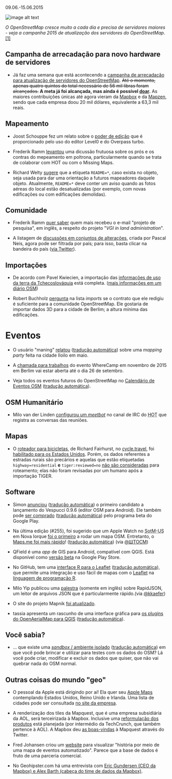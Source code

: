 09.06.-15.06.2015

![image alt text](http://blog.openstreetmap.de/wp-uploads//2015/06/donate-for-new-hardware-2015-640.png)

*O OpenStreetMap cresce muito a cada dia e precisa de servidores maiores - veja a campanha 2015 de atualização dos servidores do OpenStreetMap*. [[1]](#campanha-de-arrecadação-para-novo-hardware-de-servidores)

## Campanha de arrecadação para novo hardware de servidores

* Já faz uma semana que está acontecendo a [campanha de arrecadação para atualização de servidores do OpenStreetMap][campanha]. <del>Até o momento, apenas quatro quintos do total necessário de 56 mil libras foram alcançados.</del> **A meta já foi alcançada, mas ainda é possível [doar][campanha].** As maiores contribuições únicas até agora vieram da [Mapbox] e da [Mapzen], sendo que cada empresa doou 20 mil dólares, equivalente a 63,3 mil reais.

[campanha]: http://donate.openstreetmap.org/server2015/
[mapbox]: http://www.mapbox.com
[mapzen]: http://www.mapzen.com

## Mapeamento

* Joost Schouppe fez um relato sobre o [poder de edição][joost] que é proporcionado pelo uso do editor Level0 e do Overpass turbo.

* Frederik Ramm [levantou][ramm1] uma dicussão frutuosa sobre os prós e os contras do mepeamento em poltrona, particularmente quando se trata de colaborar com HOT ou com o Missing Maps.

* Richard Welty [sugere][welty] que a etiqueta `README=*`, caso exista no objeto, seja usada para dar uma orientação a futuros mapeadores daquele objeto. Atualmente, `README=*` deve conter um aviso quando as fotos aéreas do local estão desatualizadas (por exemplo, com novas edificações ou com edificações demolidas).

[joost]: http://www.openstreetmap.org/user/joost%20schouppe/diary/35194
[ramm1]: https://lists.openstreetmap.org/pipermail/talk/2015-June/073264.html
[welty]: https://lists.openstreetmap.org/pipermail/talk/2015-June/073253.html

## Comunidade

* Frederik Ramm [quer saber][ramm2] quem mais recebeu o e-mail "projeto de pesquisa", em inglês, a respeito do projeto "_VGI in land administration_".

* A listagem de [discussões em conjuntos de alterações][neis1], criada por Pascal Neis, agora pode ser filtrada por país; para isso, basta clicar na  bandeira do país ([via Twitter][neis2]).

[ramm2]: https://lists.openstreetmap.org/pipermail/talk/2015-June/073251.html
[neis1]: http://resultmaps.neis-one.org/osm-discussions#2/33.0/-33.8
[neis2]: https://twitter.com/pascal_n/status/610182326824341504

## Importações

* De acordo com Pavel Kwiecien, a importação das [informações de uso da terra da Tchecoslováquia][pavel] está completa. ([mais informações em um diário OSM][diary])

* Robert Buchholz [pergunta][robert] na lista _imports_ se o contrato que ele redigiu é suficiente para a comunidade OpenStreetMap. Ele gostaria de importar dados 3D para a cidade de Berlim; a altura mínima das edificações.

[pavel]: https://lists.openstreetmap.org/pipermail/talk-cz/2015-June/011971.html
[diary]: https://www.openstreetmap.org/user/xkomczax/diary/35230
[robert]: https://lists.openstreetmap.org/pipermail/imports/2015-June/003944.html

# Eventos

* O usuário "maning" [relatou][maning] ([tradução automática][maning_t]) sobre uma *mapping party* feita na cidade Iloilo em maio.

* A [chamada para trabalhos][wherecamp] do evento WhereCamp em novembro de 2015 em Berlim vai estar aberta até o dia 26 de setembro.

* Veja todos os eventos futuros do OpenStreetMap no [Calendário de Eventos OSM][future] ([tradução automática][future_t]).

[maning]: https://www.openstreetmap.org/user/maning/diary/35196
[maning_t]: https://translate.google.com/translate?hl=pt-BR&sl=en&tl=pt&u=https%3A%2F%2Fwww.openstreetmap.org%2Fuser%2Fmaning%2Fdiary%2F35196
[wherecamp]: http://wherecamp.de/cfp
[future]: https://wiki.openstreetmap.org/wiki/Current_events
[future_t]: https://translate.google.com/translate?hl=pt-BR&sl=en&tl=pt&u=https%3A%2F%2Fwiki.openstreetmap.org%2Fwiki%2FCurrent_events

## OSM Humanitário

* Milo van der Linden [configurou um *meetbot*][linden] no canal de IRC do <abbr title="Time Humanitário do OpenStreetMap (Humanitarian OpenStreetMap Team)">HOT</abbr> que registra as conversas das reuniões.

[linden]: https://lists.openstreetmap.org/pipermail/hot/2015-June/009486.html

## Mapas

* O [roteador para bicicletas][cycle-travel-map], de Richard Fairhurst, no  [cycle.travel][cycle-travel], foi [habilitado para os Estados Unidos][cycle-travel-USA]. Porém, os dados referentes a estradas rurais são precários e aquelas que estão etiquetadas  `highway=residential` **e** `tiger:reviewed=no` [não são consideradas][TIGER-import] para roteamento; elas não foram revisadas por um humano após a importação TIGER.

[cycle-travel-map]: http://cycle.travel/map
[cycle-travel]: http://cycle.travel/
[cycle-travel-USA]: https://lists.openstreetmap.org/pipermail/talk-us/2015-June/014991.html
[TIGER-import]: http://cycle.travel/map/journey/13139

## Software

* Simon [anunciou][simon1] ([tradução automática][simon2]) o primeiro candidato a lançamento do Vespucci 0.9.6 (editor OSM para Android). Ele também pode [ser comprado][simon3] ([tradução automática][simon4]) pelo programa beta do Google Play.

* Na última edição (#255), foi sugerido que um Apple Watch no <abbr title="Estado do Mapa - Estados Unidos (State of the Map - United States)">SotM-US</abbr> em Nova Iorque [foi o primeiro][fix255a] a rodar um mapa OSM.  Entretanto, o [Maps.me foi mais rápido][fix255b]! ([tradução automática]([fix255c])) (via [@ШТОСМ][fix255d])

* QField é uma _app_ de GIS para Android, compatível com QGIS. Está disponível como [versão beta][qfield] na Google Play Store.

* No GitHub, tem uma [interface R para o Leaflet][leaflet1] ([tradução automática][leaflet2]), que permite uma integração e uso fácil de mapas com o [Leaflet][leaflet3] na [linguagem de programação R][leaflet4].

* Milo Yip publicou uma [palestra][yip1] (somente em inglês) sobre RapidJSON, um leitor de arquivos JSON que é particularmente rápido.(via [@kkaefer][yip2])

* O site do projeto Mapnik [foi atualizado][mapnik].

* tassia apresenta um rascunho de uma interface gráfica para [os plugins do OpenAerialMap para QGIS][tassia1] ([tradução automática][tassia2]).

[simon1]: http://www.openstreetmap.org/user/SimonPoole/diary/35190
[simon2]: https://translate.google.com/translate?hl=pt-BR&sl=en&tl=pt&u=http%3A%2F%2Fwww.openstreetmap.org%2Fuser%2FSimonPoole%2Fdiary%2F35190&sandbox=1
[simon3]: http://www.openstreetmap.org/user/SimonPoole/diary/35210
[simon4]: https://translate.google.com/translate?hl=pt-BR&sl=en&tl=pt&u=http%3A%2F%2Fwww.openstreetmap.org%2Fuser%2FSimonPoole%2Fdiary%2F35210&sandbox=1
[fix255a]: https://twitter.com/OSM_Tech/status/607936023075680256
[fix255b]: http://blog.maps.me/2015/05/mapsme-version-for-apple-watch-how-to.html
[fix255c]: https://translate.google.com/translate?hl=pt-BR&sl=en&tl=pt&u=http%3A%2F%2Fblog.maps.me%2F2015%2F05%2Fmapsme-version-for-apple-watch-how-to.html
[fix255d]: https://twitter.com/shtosm/status/608906204803440640
[qfield]: http://www.opengis.ch/2015/06/15/qfield-in-the-wild/
[leaflet1]: http://rstudio.github.io/leaflet/
[leaflet2]: https://translate.google.com/translate?hl=pt-BR&sl=en&tl=pt&u=http%3A%2F%2Frstudio.github.io%2Fleaflet%2F
[leaflet3]: http://leafletjs.com/
[leaflet4]: https://pt.wikipedia.org/wiki/R_%28linguagem_de_programa%C3%A7%C3%A3o%29
[yip1]: http://pt.slideshare.net/miloyip/how-to-write-the-fastest-json-parser-writer-in-the-world-20150328
[yip2]: https://twitter.com/kkaefer/status/610106126206636033
[mapnik]: http://mapnik.org/
[tassia1]: https://www.openstreetmap.org/user/tassia/diary/35201
[tassia2]: https://translate.google.com/translate?hl=pt-BR&sl=en&tl=pt&u=https%3A%2F%2Fwww.openstreetmap.org%2Fuser%2Ftassia%2Fdiary%2F35201&sandbox=1

## Você sabia?

* ... que existe uma [*sandbox* / ambiente isolado][sandbox1] ([tradução automática][sandbox2]) em que você pode brincar e utilizar para testes com os dados do OSM? Lá você pode criar, modificar e excluir os dados que quiser, que não vai quebrar nada do OSM normal.

[sandbox1]: http://wiki.openstreetmap.org/wiki/Sandbox_for_editing
[sandbox2]: https://translate.google.com/translate?sl=en&tl=pt&js=y&prev=_t&hl=pt-BR&ie=UTF-8&u=http%3A%2F%2Fwiki.openstreetmap.org%2Fwiki%2FSandbox_for_editing

## Outras coisas do mundo "geo"

* O pessoal da Apple está dirigindo por aí! Ela quer seu [Apple Maps][apple1] contemplando Estados Unidos, Reino Unido e Irlanda. Uma lista de cidades pode ser consultada [no site da empresa][apple2].

* A renderização dos tiles da Mapquest, que é uma empresa subsidiária da AOL, será terceirizada à Mapbox. Inclusive uma [reformulação dos produtos][mapquest1] está planejada (por intermédio da TechCrunch, que também pertence à AOL). A Mapbox deu [as boas-vindas][mapquest2] à Mapquest através do Twitter.

* Fred Johansen criou um [website][fred] para visualizar "história por meio de uma mapa de eventos automatizado". Parece que a base de dados é fruto de uma parceria comercial.

* No Geohipster.com há uma entrevista com [Eric Gundersen (CEO da Mapbox) e Alex Barth (cabeça do time de dados da Mapbox)][geohipster].

[apple1]: http://www.macrumors.com/2015/06/17/apple-maps-vehicles-england-new-orleans/
[apple2]: http://maps.apple.com/vehicles/
[mapquest1]: http://techcrunch.com/2015/06/09/mapquest-confirms-mapbox-partnership/
[mapquest2]: https://twitter.com/Mapbox/status/608290015924383744
[fred]: http://blog.wikimedia.de/2015/05/30/visualizing-history-with-automated-event-maps/
[geohipster]: http://geohipster.com/2015/06/15/eric-gundersen-alex-barth-working-in-the-open-lets-us-meet-really-cool-people/